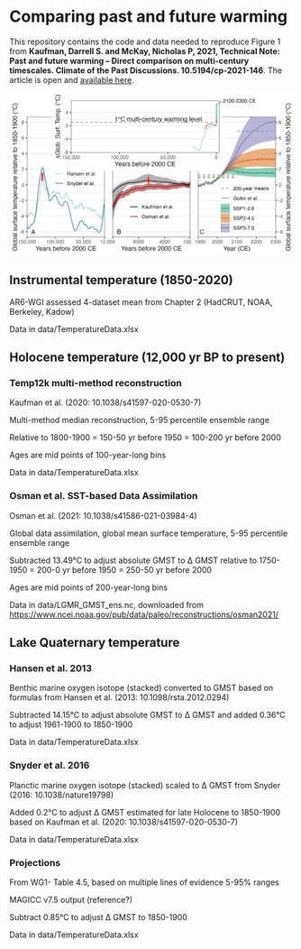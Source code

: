 # Comparing past and future warming

This repository contains the code and data needed to reproduce Figure 1 from **Kaufman, Darrell S. and McKay, Nicholas P, 2021, Technical Note: Past and future warming – Direct comparison on multi-century timescales. Climate of the Past Discussions. 10.5194/cp-2021-146**. The article is open and [available here](https://cp.copernicus.org/preprints/cp-2021-146/). 

![Figure 1](figures/WarmingTimescale.png)


## Instrumental temperature (1850-2020)
AR6-WGI assessed 4-dataset mean from Chapter 2 (HadCRUT, NOAA, Berkeley, Kadow)

Data in data/TemperatureData.xlsx

## Holocene temperature (12,000 yr BP to present)

### Temp12k multi-method reconstruction
Kaufman et al. (2020: 10.1038/s41597-020-0530-7)

Multi-method median reconstruction, 5-95 percentile ensemble range

Relative to 1800-1900 = 150-50 yr before 1950 = 100-200 yr before 2000

Ages are mid points of 100-year-long bins

Data in data/TemperatureData.xlsx

### Osman et al. SST-based Data Assimilation
Osman et al. (2021: 10.1038/s41586-021-03984-4)

Global data assimilation, global mean surface temperature, 5-95 percentile ensemble range

Subtracted 13.49°C to adjust absolute GMST to ∆ GMST relative to 1750-1950 = 200-0 yr before 1950 = 250-50 yr before 2000

Ages are mid points of 200-year-long bins

Data in data/LGMR_GMST_ens.nc, downloaded from https://www.ncei.noaa.gov/pub/data/paleo/reconstructions/osman2021/

## Lake Quaternary temperature

### Hansen et al. 2013

Benthic marine oxygen isotope (stacked) converted to GMST based on formulas from Hansen et al. (2013: 10.1098/rsta.2012.0294)

Subtracted 14.15°C to adjust absolute GMST to ∆ GMST and added 0.36°C to adjust 1961-1900 to 1850-1900

Data in data/TemperatureData.xlsx

### Snyder et al. 2016

Planctic marine oxygen isotope (stacked) scaled to ∆ GMST from Snyder (2016: 10.1038/nature19798)

Added 0.2°C to adjust ∆ GMST estimated for late Holocene to 1850-1900 based on Kaufman et al. (2020: 10.1038/s41597-020-0530-7)

Data in data/TemperatureData.xlsx

### Projections
From WG1- Table 4.5, based on multiple lines of evidence 5-95% ranges

MAGICC v7.5 output (reference?)

Subtract 0.85°C to adjust ∆ GMST to 1850-1900

Data in data/TemperatureData.xlsx
